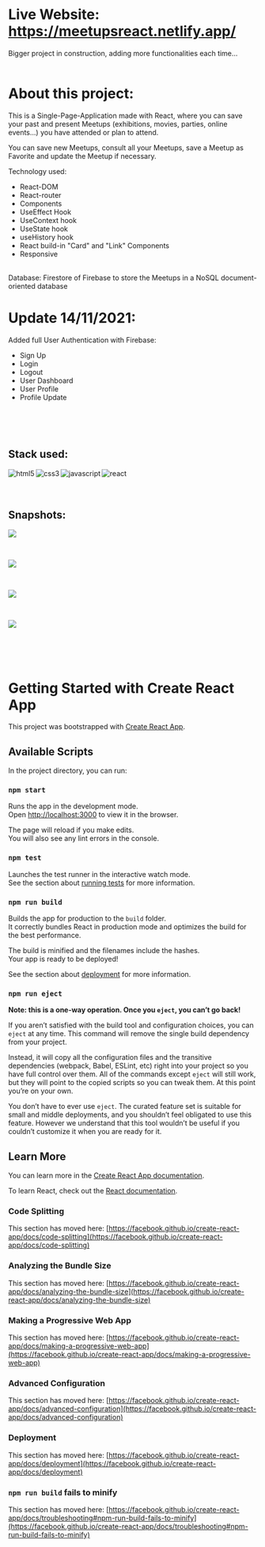 # Live Website: https://meetupsreact.netlify.app/

Bigger project in construction, adding more functionalities each time...
<br>
<br>

# About this project:

This is a Single-Page-Application made with React, where you can save your past and present Meetups (exhibitions, movies, parties, online events...) you have attended or plan to attend.

You can save new Meetups, consult all your Meetups, save a Meetup as Favorite and update the Meetup if necessary.

Technology used:

<ul>
<li>React-DOM</li>
<li>React-router</li>
<li>Components</li>
<li>UseEffect Hook</li>
<li>UseContext hook</li>
<li>UseState hook</li>
<li>useHistory hook</li>
<li>React build-in "Card" and "Link" Components</li>
<li>Responsive</li>
</ul>

<br>
Database: Firestore of Firebase to store the Meetups in a NoSQL document-oriented database
<br>

# Update 14/11/2021:

Added full User Authentication with Firebase:

<ul>
<li>Sign Up</li>
<li>Login</li>
<li>Logout</li>
<li>User Dashboard</li>
<li>User Profile</li>
<li>Profile Update</li>
</ul>

<br>  
<br>  
<br>

## Stack used:

<img align="left" alt="html5" src="https://img.shields.io/badge/-HTML-F64A1D?&style=for-the-badge&logo=html5&logoColor=white" />
<img align="left" alt="css3" src="https://img.shields.io/badge/-CSS-2962E9?&style=for-the-badge&logo=css3&logoColor=white" />
<img align="left" alt="javascript" src="https://img.shields.io/badge/-JAVASCRIPT-D89606?&style=for-the-badge&logo=javascript&logoColor=white" />
<img align="left" alt="react" src="https://img.shields.io/badge/-react-4600b7?&style=for-the-badge&logo=react&logoColor=white" />

<br>  
<br>  
<br>

## Snapshots:

![](meetups1.png)

<br>

![](meetups2.png)

<br>

![](meetups3.png)

<br>

![](meetups4.png)

<br>  
<br>  
<br>

# Getting Started with Create React App

This project was bootstrapped with [Create React App](https://github.com/facebook/create-react-app).

## Available Scripts

In the project directory, you can run:

### `npm start`

Runs the app in the development mode.\
Open [http://localhost:3000](http://localhost:3000) to view it in the browser.

The page will reload if you make edits.\
You will also see any lint errors in the console.

### `npm test`

Launches the test runner in the interactive watch mode.\
See the section about [running tests](https://facebook.github.io/create-react-app/docs/running-tests) for more information.

### `npm run build`

Builds the app for production to the `build` folder.\
It correctly bundles React in production mode and optimizes the build for the best performance.

The build is minified and the filenames include the hashes.\
Your app is ready to be deployed!

See the section about [deployment](https://facebook.github.io/create-react-app/docs/deployment) for more information.

### `npm run eject`

**Note: this is a one-way operation. Once you `eject`, you can’t go back!**

If you aren’t satisfied with the build tool and configuration choices, you can `eject` at any time. This command will remove the single build dependency from your project.

Instead, it will copy all the configuration files and the transitive dependencies (webpack, Babel, ESLint, etc) right into your project so you have full control over them. All of the commands except `eject` will still work, but they will point to the copied scripts so you can tweak them. At this point you’re on your own.

You don’t have to ever use `eject`. The curated feature set is suitable for small and middle deployments, and you shouldn’t feel obligated to use this feature. However we understand that this tool wouldn’t be useful if you couldn’t customize it when you are ready for it.

## Learn More

You can learn more in the [Create React App documentation](https://facebook.github.io/create-react-app/docs/getting-started).

To learn React, check out the [React documentation](https://reactjs.org/).

### Code Splitting

This section has moved here: [https://facebook.github.io/create-react-app/docs/code-splitting](https://facebook.github.io/create-react-app/docs/code-splitting)

### Analyzing the Bundle Size

This section has moved here: [https://facebook.github.io/create-react-app/docs/analyzing-the-bundle-size](https://facebook.github.io/create-react-app/docs/analyzing-the-bundle-size)

### Making a Progressive Web App

This section has moved here: [https://facebook.github.io/create-react-app/docs/making-a-progressive-web-app](https://facebook.github.io/create-react-app/docs/making-a-progressive-web-app)

### Advanced Configuration

This section has moved here: [https://facebook.github.io/create-react-app/docs/advanced-configuration](https://facebook.github.io/create-react-app/docs/advanced-configuration)

### Deployment

This section has moved here: [https://facebook.github.io/create-react-app/docs/deployment](https://facebook.github.io/create-react-app/docs/deployment)

### `npm run build` fails to minify

This section has moved here: [https://facebook.github.io/create-react-app/docs/troubleshooting#npm-run-build-fails-to-minify](https://facebook.github.io/create-react-app/docs/troubleshooting#npm-run-build-fails-to-minify)
